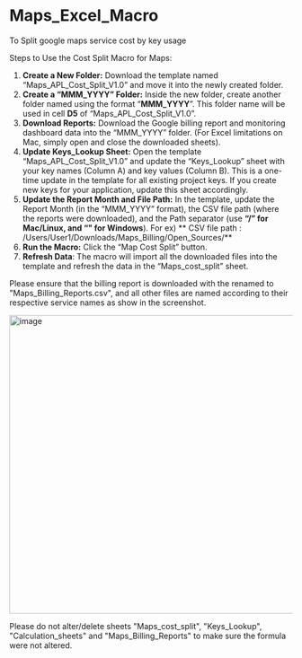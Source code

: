 # Maps_Excel_Macro
To Split google maps service cost by key usage

Steps to Use the Cost Split Macro for Maps:
1. **Create a New Folder:** Download the template named “Maps_APL_Cost_Split_V1.0” and move it into the newly created folder.
2. **Create a “MMM_YYYY” Folder:** Inside the new folder, create another folder named using the format “**MMM_YYYY**”. This folder name will be used in cell **D5** of “Maps_APL_Cost_Split_V1.0”.
3. **Download Reports:** Download the Google billing report and monitoring dashboard data into the “MMM_YYYY” folder. (For Excel limitations on Mac, simply open and close the downloaded sheets).
4. **Update Keys_Lookup Sheet:** Open the template “Maps_APL_Cost_Split_V1.0” and update the “Keys_Lookup” sheet with your key names (Column A) and key values (Column B). This is a one-time update in the template for all existing project keys. If you create new keys for your application, update this sheet accordingly.
5. **Update the Report Month and File Path:** In the template, update the Report Month (in the “MMM_YYYY” format), the CSV file path (where the reports were downloaded), and the Path separator (use ****“/”** for Mac/Linux, and “\" for Windows**). For ex) ** CSV file path : /Users/User1/Downloads/Maps_Billing/Open_Sources/**  
6. **Run the Macro:** Click the “Map Cost Split” button.
7. **Refresh Data**: The macro will import all the downloaded files into the template and refresh the data in the “Maps_cost_split” sheet.


Please ensure that the billing report is downloaded with the renamed to "Maps_Billing_Reports.csv", and all other files are named according to their respective service names as show in the screenshot.


<img width="532" alt="image" src="https://github.com/user-attachments/assets/369cedef-19f4-4496-a2e7-d35f97bbcc5d">

Please do not alter/delete sheets "Maps_cost_split", "Keys_Lookup", "Calculation_sheets" and "Maps_Billing_Reports" to make sure the formula were not altered. 
